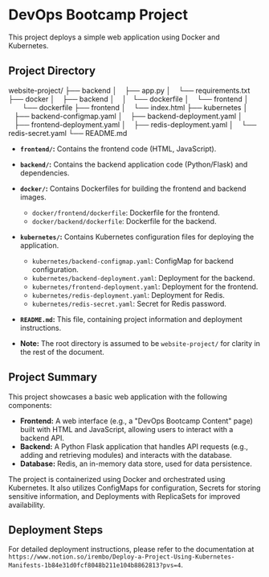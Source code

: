 # DevOps Bootcamp Project

This project deploys a simple web application using Docker and Kubernetes.

## Project Directory

website-project/
├── backend
│      ├── app.py
│      └── requirements.txt
├── docker
│      ├── backend
│      │   └── dockerfile
│      └── frontend
│          └── dockerfile
├── frontend
│      └── index.html
├── kubernetes
│      ├── backend-configmap.yaml
│      ├── backend-deployment.yaml
│      ├── frontend-deployment.yaml
│      ├── redis-deployment.yaml
│      └── redis-secret.yaml
└── README.md

* **`frontend/`:** Contains the frontend code (HTML, JavaScript).
* **`backend/`:** Contains the backend application code (Python/Flask) and dependencies.
* **`docker/`:** Contains Dockerfiles for building the frontend and backend images.
    * `docker/frontend/dockerfile`: Dockerfile for the frontend.
    * `docker/backend/dockerfile`: Dockerfile for the backend.
* **`kubernetes/`:** Contains Kubernetes configuration files for deploying the application.
    * `kubernetes/backend-configmap.yaml`: ConfigMap for backend configuration.
    * `kubernetes/backend-deployment.yaml`: Deployment for the backend.
    * `kubernetes/frontend-deployment.yaml`: Deployment for the frontend.
    * `kubernetes/redis-deployment.yaml`: Deployment for Redis.
    * `kubernetes/redis-secret.yaml`: Secret for Redis password.
* **`README.md`:** This file, containing project information and deployment instructions.

* **Note:** The root directory is assumed to be `website-project/` for clarity in the rest of the document.

## Project Summary

This project showcases a basic web application with the following components:

* **Frontend:** A web interface (e.g., a "DevOps Bootcamp Content" page) built with HTML and JavaScript, allowing users to interact with a backend API.
* **Backend:** A Python Flask application that handles API requests (e.g., adding and retrieving modules) and interacts with the database.
* **Database:** Redis, an in-memory data store, used for data persistence.

The project is containerized using Docker and orchestrated using Kubernetes. It also utilizes ConfigMaps for configuration, Secrets for storing sensitive information, and Deployments with ReplicaSets for improved availability.

## Deployment Steps

For detailed deployment instructions, please refer to the documentation at `https://www.notion.so/irembo/Deploy-a-Project-Using-Kubernetes-Manifests-1b84e31d0fcf8048b211e104b8862813?pvs=4`.
